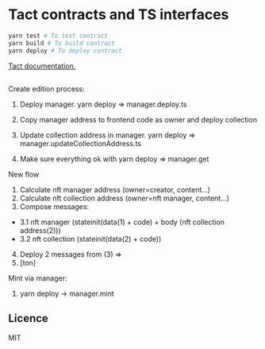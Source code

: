 # Tact contracts and TS interfaces

```bash
yarn test # To test contract
yarn build # To build contract
yarn deploy # To deploy contract
```

[Tact documentation.](https://github.com/ton-community/tact/blob/main/docs/overview.md)


##
Create edition process:
1. Deploy manager. yarn deploy => manager.deploy.ts
2. Copy manager address to frontend code as owner and deploy collection
3. Update collection address in manager. yarn deploy => manager.updateCollectionAddress.ts

4. Make sure everything ok with yarn deploy => manager.get

New flow
1. Calculate nft manager address (owner=creator, content...)
2. Calculate nft collection address (owner=nft manager, content...)
3. Compose messages:
- 3.1 nft manager (stateinit(data(1) + code) + body (nft collection address(2)))
- 3.2 nft collection (stateinit(data(2) + code))
4. Deploy 2 messages from (3)
=>
5. [ton] 
 


Mint via manager:
1. yarn deploy -> manager.mint

## Licence

MIT
